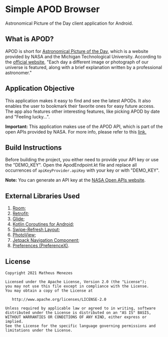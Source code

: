 # Simple APOD Browser
Astronomical Picture of the Day client application for Android.

## What is APOD?
APOD is short for [Astronomical Picture of the Day](https://en.wikipedia.org/wiki/Astronomy_Picture_of_the_Day), which is a website provided by NASA and the Michigan Technological University. According to the [official website](https://apod.nasa.gov/apod/astropix.html), "Each day a different image or photograph of our universe is featured, along with a brief explanation written by a professional astronomer."

## Application Objective
This application makes it easy to find and see the latest APODs. It also enables the user to bookmark their favorite ones for easy future access. The app also features other interesting features, like picking APOD by date and "Feeling lucky...".

**Important:** 
This application makes use of the APOD API, which is part of the open APIs provided by NASA.
For more info, please refer to this <a href="https://api.nasa.gov/">link.</a>

## Build Instructions
Before building the project, you either need to provide your API key or use the "DEMO_KEY".
Open the ApodEndpoint.kt file and replace all occurrences of ```apiKeyProvider.apiKey``` with your key or with "DEMO_KEY".

**Note:** You can generate an API key at the <a href="https://api.nasa.gov/">NASA Open APIs website</a>.

## External Libraries Used
1. <a href="https://developer.android.com/training/data-storage/room/">Room</a>;
2. <a href="https://square.github.io/retrofit/">Retrofit</a>;
3. <a href="https://github.com/bumptech/glide">Glide</a>;
4. <a href="https://developer.android.com/kotlin/coroutines">Kotlin Coroutines for Android</a>;
5. <a href="https://developer.android.com/jetpack/androidx/releases/swiperefreshlayout">Swipe-Refresh Layout</a>;
6. <a href="https://github.com/Baseflow/PhotoView">PhotoView</a>;
7. <a href="https://developer.android.com/guide/navigation/navigation-getting-started">Jetpack Navigation Component</a>;
8. <a href="https://developer.android.com/jetpack/androidx/releases/preference/">Preferences (PreferenceX)</a>.

## License
```
Copyright 2021 Matheus Menezes

Licensed under the Apache License, Version 2.0 (the "License");
you may not use this file except in compliance with the License.
You may obtain a copy of the License at

   http://www.apache.org/licenses/LICENSE-2.0

Unless required by applicable law or agreed to in writing, software
distributed under the License is distributed on an "AS IS" BASIS,
WITHOUT WARRANTIES OR CONDITIONS OF ANY KIND, either express or implied.
See the License for the specific language governing permissions and
limitations under the License.
```
